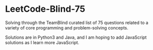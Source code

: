 # LeetCode-Blind-75

Solving through the TeamBlind curated list of 75 questions related to a variety of core programming and problem-solving concepts.

Solutions are in Python3 and Java, and I am hoping to add JavaScript solutions as I learn more JavaScript. 
